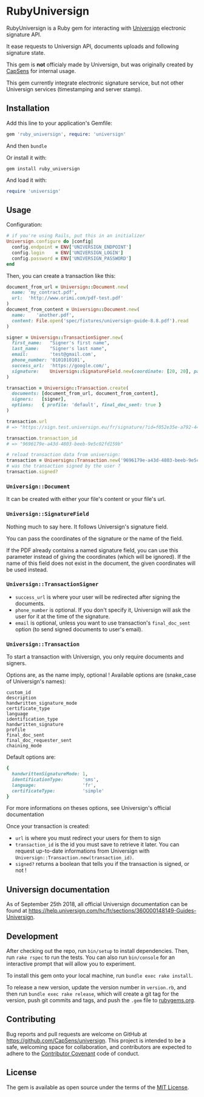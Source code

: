 # RubyUniversign

RubyUniversign is a Ruby gem for interacting with [Universign](https://www.universign.com/) electronic signature API.

It ease requests to Universign API, documents uploads and following signature state.

This gem is **not** officialy made by Universign, but was originally created by [CapSens](https://capsens.eu/) for internal usage.

This gem currently integrate electronic signature service, but not other Universign services (timestamping and server stamp).

## Installation

Add this line to your application's Gemfile:

```ruby
gem 'ruby_universign', require: 'universign'
```

And then `bundle`

Or install it with:

```
gem install ruby_universign
```

And load it with:

```ruby
require 'universign'
```


## Usage

Configuration:

```ruby
# if you're using Rails, put this in an initializer
Universign.configure do |config|
  config.endpoint = ENV['UNIVERSIGN_ENDPOINT']
  config.login    = ENV['UNIVERSIGN_LOGIN']
  config.password = ENV['UNIVERSIGN_PASSWORD']
end
```

Then, you can create a transaction like this:

```ruby
document_from_url = Universign::Document.new(
  name: 'my_contract.pdf',
  url:  'http://www.orimi.com/pdf-test.pdf'
)
document_from_content = Universign::Document.new(
  name:    'another.pdf',
  content: File.open('spec/fixtures/universign-guide-8.8.pdf').read
)

signer = Universign::TransactionSigner.new(
  first_name:   "Signer's first name",
  last_name:    "Signer's last name",
  email:        'test@gmail.com',
  phone_number: '0101010101',
  success_url:  'https://google.com/',
  signature:    Universign::SignatureField.new(coordinate: [20, 20], page: 1)
)

transaction = Universign::Transaction.create(
  documents: [document_from_url, document_from_content],
  signers:   [signer],
  options:   { profile: 'default', final_doc_sent: true }
)

transaction.url
# => "https://sign.test.universign.eu/fr/signature/?id=f052e35e-a792-4440-bb67-6b5c3f17aa30"

transaction.transaction_id
# => "9696179e-a43d-4803-beeb-9e5c02fd159b"

# reload transaction data from universign:
transaction = Universign::Transaction.new('9696179e-a43d-4803-beeb-9e5c02fd159b')
# was the transaction signed by the user ?
transaction.signed?
```

### `Universign::Document`

It can be created with either your file's content or your file's url.

### `Universign::SignatureField`

Nothing much to say here. It follows Universign's signature field.

You can pass the coordinates of the signature or the name of the field.

If the PDF already contains a named signature field, you can use this parameter instead of giving the coordinates (which will be ignored). If the name of this field does not exist in the document, the given coordinates will be used instead.

### `Universign::TransactionSigner`

* `success_url` is where your user will be redirected after signing the documents.
* `phone_number` is optional. If you don't specify it, Universign will ask the user for it at the time of the signature.
* `email` is optional, unless you want to use transaction's `final_doc_sent` option (to send signed documents to user's email).

### `Universign::Transaction`

To start a transaction with Universign, you only require documents and signers.

Options are, as the name imply, optional ! Available options are (snake_case of Universign's names):

```
custom_id
description
handwritten_signature_mode
certificate_type
language
identification_type
handwritten_signature
profile
final_doc_sent
final_doc_requester_sent
chaining_mode
```

Default options are:
```ruby
{
  handwrittenSignatureMode: 1,
  identificationType:       'sms',
  language:                 'fr',
  certificateType:          'simple'
}
```

For more informations on theses options, see Universign's official documentation

Once your transaction is created:
* `url` is where you must redirect your users for them to sign
* `transaction_id` is the id you must save to retrieve it later. You can request up-to-date informations from Universign with `Universign::Transaction.new(transaction_id)`.
* `signed?` returns a boolean that tells you if the transaction is signed, or not !

## Universign documentation

As of September 25th 2018, all official Universign documentation can be found at https://help.universign.com/hc/fr/sections/360000148149-Guides-Universign.

## Development

After checking out the repo, run `bin/setup` to install dependencies. Then, run `rake rspec` to run the tests. You can also run `bin/console` for an interactive prompt that will allow you to experiment.

To install this gem onto your local machine, run `bundle exec rake install`.

To release a new version, update the version number in `version.rb`, and then run `bundle exec rake release`, which will create a git tag for the version, push git commits and tags, and push the `.gem` file to [rubygems.org](https://rubygems.org).

## Contributing

Bug reports and pull requests are welcome on GitHub at https://github.com/CapSens/universign. This project is intended to be a safe, welcoming space for collaboration, and contributors are expected to adhere to the [Contributor Covenant](contributor-covenant.org) code of conduct.

## License

The gem is available as open source under the terms of the [MIT License](http://opensource.org/licenses/MIT).
